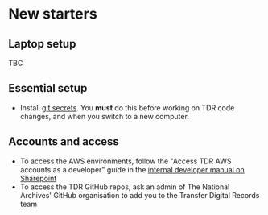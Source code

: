 # New starters

## Laptop setup
TBC

## Essential setup

- Install [git secrets](git-secrets.md). You **must** do this before working on
  TDR code changes, and when you switch to a new computer.

## Accounts and access

- To access the AWS environments, follow the "Access TDR AWS accounts as a
  developer" guide in the [internal developer manual on Sharepoint][sharepoint-dev-manual]
- To access the TDR GitHub repos, ask an admin of The National Archives' GitHub
  organisation to add you to the Transfer Digital Records team

[sharepoint-dev-manual]: https://nationalarchivesuk.sharepoint.com/:f:/r/sites/DA_Proj/Transfer%20Digital%20Records/Documentation/Developer%20manual
